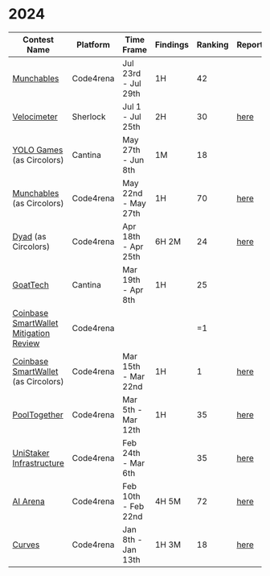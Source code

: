 # 2024

| Contest Name                                                                                                               | Platform  | Time Frame          | Findings | Ranking | Report                                                                       | Notes                          |
| -------------------------------------------------------------------------------------------------------------------------- | --------- | ------------------- | -------- | ------- | ---------------------------------------------------------------------------- | ------------------------------ |
| [Munchables](https://code4rena.com/audits/2024-07-munchables)                                                              | Code4rena | Jul 23rd - Jul 29th | 1H       | 42      |                                                                              |                                |
| [Velocimeter](https://audits.sherlock.xyz/contests/442)                                                                    | Sherlock  | Jul 1 - Jul 25th    | 2H       | 30      | [here](https://github.com/sherlock-audit/2024-06-velocimeter-judging/issues) |                                |
| [YOLO Games](https://cantina.xyz/competitions/a2c3cc6a-e384-495f-9751-5d7e657bc219) (as Circolors)                         | Cantina   | May 27th - Jun 8th  | 1M       | 18      |                                                                              |                                |
| [Munchables](https://code4rena.com/audits/2024-05-munchables#top) (as Circolors)                                           | Code4rena | May 22nd - May 27th | 1H       | 70      | [here](https://code4rena.com/reports/2024-05-munchables)                     | 1 Finding Selected For Report  |
| [Dyad](https://code4rena.com/audits/2024-04-dyad#top) (as Circolors)                                                       | Code4rena | Apr 18th - Apr 25th | 6H 2M    | 24      | [here](https://code4rena.com/reports/2024-04-dyad)                           | 2 Findings Selected For Report |
| [GoatTech](https://cantina.xyz/competitions/f214cf86-cc80-40c0-a70b-e9bb25d7ac80)                                          | Cantina   | Mar 19th - Apr 8th  | 1H       | 25      |
| [Coinbase SmartWallet Mitigation Review](https://code4rena.com/audits/2024-04-coinbase-smart-wallet-mitigation-review#top) | Code4rena |                     |          | =1      |                                                                              | All Mitigations Accepted       |
| [Coinbase SmartWallet](https://code4rena.com/audits/2024-03-smart-wallet) (as Circolors)                                   | Code4rena | Mar 15th - Mar 22nd | 1H       | 1       | [here](https://code4rena.com/reports/2024-03-coinbase)                       | 1 Finding Selected For Report  |
| [PoolTogether](https://code4rena.com/audits/2024-03-pooltogether#top)                                                      | Code4rena | Mar 5th - Mar 12th  | 1H       | 35      | [here](https://code4rena.com/reports/2024-03-pooltogether)                   |                                |
| [UniStaker Infrastructure](https://code4rena.com/audits/2024-02-unistaker-infrastructure#top)                              | Code4rena | Feb 24th - Mar 6th  |          | 35      | [here](https://code4rena.com/reports/2024-02-uniswap-foundation)             |                                |
| [AI Arena](https://code4rena.com/audits/2024-02-ai-arena#top)                                                              | Code4rena | Feb 10th - Feb 22nd | 4H 5M    | 72      | [here](https://code4rena.com/reports/2024-02-ai-arena)                       |                                |
| [Curves](https://code4rena.com/audits/2024-01-curves#top)                                                                  | Code4rena | Jan 8th - Jan 13th  | 1H 3M    | 18      | [here](https://code4rena.com/reports/2024-01-curves)                         |

